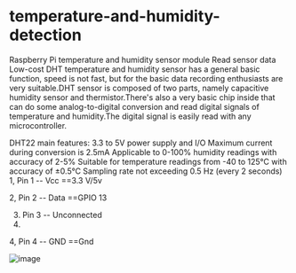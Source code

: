 # temperature-and-humidity-detection
Raspberry Pi temperature and humidity sensor module
Read sensor data
Low-cost DHT temperature and humidity sensor has a general basic function, speed is not fast, but for the basic data recording enthusiasts are very suitable.DHT sensor is composed of two parts, namely capacitive humidity sensor and thermistor.There's also a very basic chip inside that can do some analog-to-digital conversion and read digital signals of temperature and humidity.The digital signal is easily read with any microcontroller.

DHT22 main features:
3.3 to 5V power supply and I/O
 Maximum current during conversion is 2.5mA
 Applicable to 0-100% humidity readings with accuracy of 2-5%
 Suitable for temperature readings from -40 to 125°C with accuracy of ±0.5°C
 Sampling rate not exceeding 0.5 Hz (every 2 seconds)
1, Pin 1 -- Vcc ==3.3 V/5v

2, Pin 2 -- Data ==GPIO 13

3. Pin 3 -- Unconnected
4. 
4, Pin 4 -- GND ==Gnd

![image](https://user-images.githubusercontent.com/80400850/115265202-9518ca80-a169-11eb-90ec-2b07fa2b0485.png)

